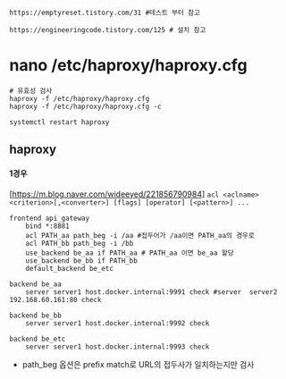 ```
https://emptyreset.tistory.com/31 #테스트 부터 참고

https://engineeringcode.tistory.com/125 # 설치 참고

```

# nano /etc/haproxy/haproxy.cfg
```
# 유효성 검사
haproxy -f /etc/haproxy/haproxy.cfg
haproxy -f /etc/haproxy/haproxy.cfg -c

systemctl restart haproxy

```


## haproxy 
#### 1경우
[https://m.blog.naver.com/wideeyed/221856790984]
`acl <aclname> <criterion>[,<converter>] [flags] [operator] [<pattern>] ...`

```
frontend api_gateway
    bind *:8881
    acl PATH_aa path_beg -i /aa #접두어가 /aa이면 PATH_aa의 경우로
    acl PATH_bb path_beg -i /bb
    use_backend be_aa if PATH_aa # PATH_aa 이면 be_aa 할당
    use_backend be_bb if PATH_bb
	default_backend be_etc

backend be_aa
    server server1 host.docker.internal:9991 check #server  server2 192.168.60.161:80 check

backend be_bb
    server server1 host.docker.internal:9992 check

backend be_etc
    server server1 host.docker.internal:9993 check
```
- path_beg 옵션은 prefix match로 URL의 접두사가 일치하는지만 검사

